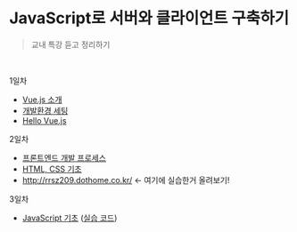 # JavaScript로 서버와 클라이언트 구축하기

> 교내 특강 듣고 정리하기

<br>

1일차

* [Vue.js 소개](https://github.com/s2zan/TIL/blob/master/javascript-server-client/introduction-to-vue-js.md)
* [개발환경 세팅](https://github.com/s2zan/TIL/blob/master/javascript-server-client/environment-setup.md)
* [Hello Vue.js](https://github.com/s2zan/TIL/blob/master/javascript-server-client/source/_01_begin.html)

2일차

* [프론트엔드 개발 프로세스](https://github.com/s2zan/TIL/blob/master/javascript-server-client/front-end-developmet-process.md)
* [HTML, CSS 기초](https://github.com/s2zan/TIL/Tree/master/javascript-server-client/source/_02_html_css)
* http://rrsz209.dothome.co.kr/ <- 여기에 실습한거 올려보기!

3일차

* [JavaScript 기초](https://github.com/s2zan/TIL/blob/master/javascript-server-client/javascript.md) ([실습 코드](https://github.com/s2zan/TIL/Tree/master/javascript-server-client/source/_03_javascript))

